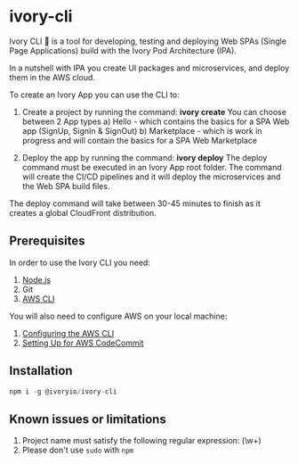 # ivory-cli
Ivory CLI 🐘 is a tool for developing, testing and deploying Web SPAs (Single Page Applications) build with the Ivory Pod Architecture (IPA).

In a nutshell with IPA you create UI packages and microservices, and deploy them in the AWS cloud.

To create an Ivory App you can use the CLI to:

1. Create a project by running the command: **ivory create**
You can choose between 2 App types
a) Hello - which contains the basics for a SPA Web app (SignUp, SignIn & SignOut)
b) Marketplace - which is work in progress and will contain the basics for a SPA Web Marketplace

2. Deploy the app by running the command: **ivory deploy**
The deploy command must be executed in an Ivory App root folder. The command will create the CI/CD pipelines and it will deploy the microservices and the Web SPA build files.

The deploy command will take between 30-45 minutes to finish as it creates a global CloudFront distribution. 

## Prerequisites
In order to use the Ivory CLI you need:
1. [Node.js](https://nodejs.org/en/)
2. Git
3. [AWS CLI](https://aws.amazon.com/cli/)

You will also need to configure AWS on your local machine:

1. [Configuring the AWS CLI](https://docs.aws.amazon.com/cli/latest/userguide/cli-chap-configure.html)
2. [Setting Up for AWS CodeCommit](https://docs.aws.amazon.com/codecommit/latest/userguide/setting-up.html)

## Installation

```javascript
npm i -g @ivoryio/ivory-cli
```

## Known issues or limitations

1. Project name must satisfy the following regular expression: (\w+) 
2. Please don't use `sudo` with `npm`

